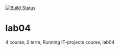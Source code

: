 [![Build Status](https://travis-ci.com/pelpro/lab04.svg?branch=master)](https://travis-ci.com/pelpro/lab04)
# lab04
4 course, 2 term, Running IT-projects course, lab04
